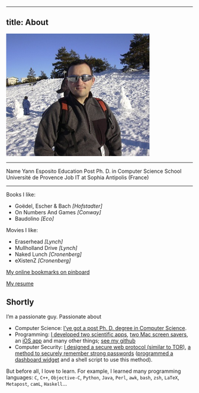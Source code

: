 -----
title: About
-----

![I look like this](/Scratch/img/about/yann1.jpg)

----------  ----------------------------------
Name        Yann Esposito
Education   Post Ph. D. in Computer Science
School      Université de Provence
Job         IT at Sophia Antipolis (France)
----------  ----------------------------------

Books I like:

  - Goëdel, Escher &amp; Bach  *[Hofstadter]*
  - On Numbers And Games *[Conway]*
  - Baudolino *[Eco]*

Movies I like:

  - Eraserhead *[Lynch]*
  - Mullholland Drive *[Lynch]*
  - Naked Lunch *[Cronenberg]*
  - eXistenZ *[Cronenberg]*

[My online bookmarks on pinboard](http://pinboard.in/u:yogsototh)

[My resume](/resume)

## Shortly

I’m a passionate guy. Passionate about

  - Computer Science: [I’ve got a post Ph. D. degree in Computer Science](http://yann.esposito.free.fr/recherche.php).
  - Programming: [I developed two scientific apps](http://yann.esposito.free.fr/logiciels.php), [two Mac screen savers](/YBlog/Softwares.html), an [iOS app](http://ypassword.espozito.com) and many other things; [see my github](http://github.com/yogsototh)
  - Computer Security: [I designed a secure web protocol (similar to TOR)](http://yann.esposito.free.fr/enseignement/rez0.php#projet), [a method to securely remember strong passwords](/YBlog/Computer/Entries/2008/7/30_Easy,_secure_and_portable_password_management_system.html) ([programmed a dashboard widget](/YBlog/YPassword.html) and a shell script to use this method).

But before all, I love to learn.
For example, I learned many programming languages:
`C`, `C++`, `Objective-C`, `Python`, `Java`,
`Perl`, `awk`, `bash`, `zsh`, `LaTeX`, `Metapost`, `camL`, `Haskell`...

